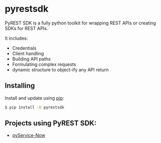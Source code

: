 # pyrestsdk

PyREST SDK is a fully python toolkit for wrapping REST APIs or creating SDKs for REST APIs.

It includes:
- Credentials
- Client handling
- Building API paths
- Formulating complex requests
- dynamic structure to object-ify any API return

## Installing
Install and update using [pip](https://pip.pypa.io/en/stable/getting-started/):
``` bash
$ pip install -U pyrestsdk
```

## Projects using PyREST SDK:
- [pyService-Now](https://github.com/michaeldcanady/pyservicenow)